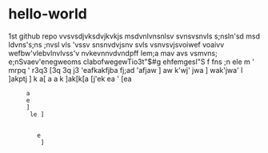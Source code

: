 # hello-world
1st github repo
vvsvsdjvksdvjkvkjs
msdvnlvnsnlsv
svnsvsnvls
s;nsln'sd
msd ldvns's;ns 
;nvsl vls
'vssv
snsnvdvjsnv
svls vsnvsvjsvoiwef voaivv
wefbw'vlebvlnvlvss'v
nvkevnnvdvndpff lem;a
mav
avs
vsmvns;
e;nSvaev'enegweoms clabofwegewTio3t"$#g ehfemgesl"S f
fns
;n ele m '
     mrpq '
     r3q3 
     [3q   3q 
       j3 'eafkakfjba fj;ad
       'afjaw ]
       aw k'wj'  jwa ]
       wak'jwa' l
       ]akptj ]
        k
        a[ 
        a 
        a 
        k
        ]ak[k[a [j'ek
        ea ' 
        [ea
         
         a 
         e
         ] 
          le ]
           
            
            e
             ]
              

